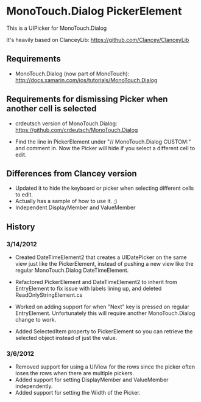 # MonoTouch.Dialog PickerElement #

This is a UIPicker for MonoTouch.Dialog

It's heavily based on ClanceyLib:
https://github.com/Clancey/ClanceyLib

## Requirements ##

* MonoTouch.Dialog (now part of MonoTouch):
http://docs.xamarin.com/ios/tutorials/MonoTouch.Dialog

## Requirements for dismissing Picker when another cell is selected ##

* crdeutsch version of MonoTouch.Dialog:
https://github.com/crdeutsch/MonoTouch.Dialog

* Find the line in PickerElement under "// MonoTouch.Dialog CUSTOM:" and comment in. Now the Picker will hide if you select a different cell to edit.

## Differences from Clancey version ##

* Updated it to hide the keyboard or picker when selecting different cells to edit.
* Actually has a sample of how to use it. ;)
* Independent DisplayMember and ValueMember


## History ##

### 3/14/2012 ###

* Created DateTimeElement2 that creates a UIDatePicker on the same view just like the PickerElement, instead of pushing a new view like the regular MonoTouch.Dialog DateTimeElement.

* Refactored PickerElement and DateTimeElement2 to inherit from EntryElement to fix issue with labels lining up, and deleted ReadOnlyStringElement.cs

* Worked on adding support for when "Next" key is pressed on regular EntryElement. Unfortunately this will require another MonoTouch.Dialog change to work. 

* Added SelectedItem property to PickerElement so you can retrieve the selected object instead of just the value.

### 3/6/2012 ###

* Removed support for using a UIView for the rows since the picker often loses the rows when there are multiple pickers.
* Added support for setting DisplayMember and ValueMember independently.
* Added support for setting the Width of the Picker.
